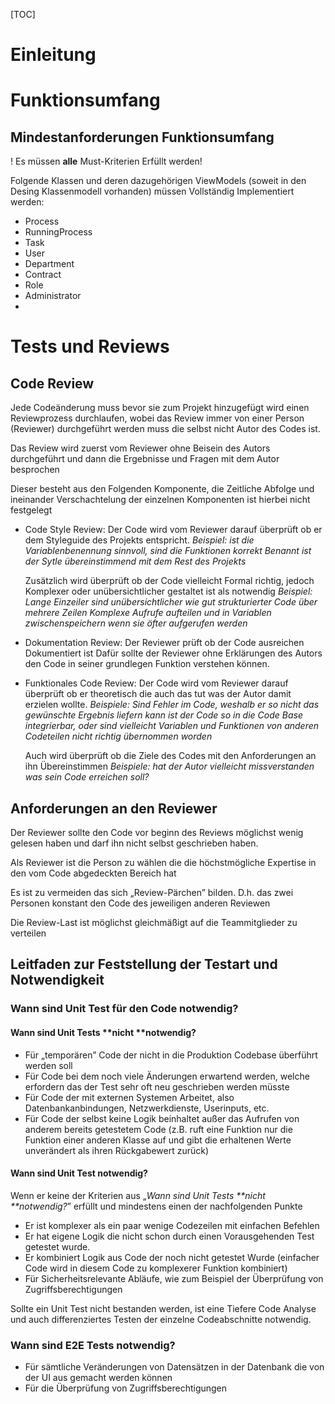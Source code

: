 [TOC]

# Einleitung





# Funktionsumfang

## Mindestanforderungen Funktionsumfang

! Es müssen **alle** Must-Kriterien Erfüllt werden!

Folgende Klassen und deren dazugehörigen ViewModels (soweit in den Desing Klassenmodell vorhanden) müssen Vollständig Implementiert werden:

+  Process
+  RunningProcess
+  Task
+  User
+  Department
+  Contract
+  Role
+  Administrator
+  

# Tests und Reviews



## Code Review 

Jede Codeänderung muss bevor sie zum Projekt hinzugefügt wird einen Reviewprozess durchlaufen, wobei das Review immer von einer Person (Reviewer) durchgeführt werden muss die selbst nicht Autor des Codes ist.

Das Review wird zuerst vom Reviewer ohne Beisein des Autors durchgeführt und dann die Ergebnisse und Fragen mit dem Autor besprochen

Dieser besteht aus den Folgenden Komponente, die Zeitliche Abfolge und ineinander Verschachtelung der einzelnen Komponenten ist hierbei nicht festgelegt

+  Code Style Review:
   Der Code wird vom Reviewer darauf überprüft ob er dem Styleguide des Projekts entspricht.
   *Beispiel:
   ist die Variablenbenennung sinnvoll, sind die Funktionen korrekt Benannt*
   *ist der Sytle übereinstimmend mit dem Rest des Projekts*

   Zusätzlich wird überprüft ob der Code vielleicht Formal richtig, jedoch Komplexer oder unübersichtlicher gestaltet ist als notwendig
   *Beispiel:
   Lange Einzeiler sind unübersichtlicher wie gut strukturierter Code über mehrere Zeilen*
   *Komplexe Aufrufe aufteilen und in Variablen zwischenspeichern wenn sie öfter aufgerufen werden*

+  Dokumentation Review:
   Der Reviewer prüft ob der Code ausreichen Dokumentiert ist
   Dafür sollte der Reviewer ohne Erklärungen des Autors den Code in seiner grundlegen Funktion verstehen können.

+  Funktionales Code Review:
   Der Code wird vom Reviewer darauf überprüft ob er theoretisch die auch das tut was der Autor damit erzielen wollte.
   *Beispiele:
   Sind Fehler im Code, weshalb er so nicht das gewünschte Ergebnis liefern kann*
   *ist der Code so in die Code Base integrierbar, oder sind vielleicht Variablen und Funktionen von anderen Codeteilen nicht richtig übernommen worden*

   Auch wird überprüft ob die Ziele des Codes mit den Anforderungen an ihn Übereinstimmen
   *Beispiele:
   hat der Autor vielleicht missverstanden was sein Code erreichen soll?*

## Anforderungen an den Reviewer

Der Reviewer sollte den Code vor beginn des Reviews möglichst wenig gelesen haben und darf ihn nicht selbst geschrieben haben.

Als Reviewer ist die Person zu wählen die die höchstmögliche Expertise in den vom Code abgedeckten Bereich hat

Es ist zu vermeiden das sich „Review-Pärchen” bilden.
D.h. das zwei Personen konstant den Code des jeweiligen anderen Reviewen

Die Review-Last ist möglichst gleichmäßigt auf die Teammitglieder zu verteilen

##  Leitfaden zur Feststellung der Testart und Notwendigkeit

### Wann sind Unit Test für den Code notwendig?

#### Wann sind Unit Tests **nicht **notwendig?

+  Für „temporären” Code der nicht in die Produktion Codebase überführt werden soll
+  Für Code bei dem noch viele Änderungen erwartend werden, welche erfordern das der Test sehr oft neu geschrieben werden müsste
+  Für Code der mit externen Systemen Arbeitet, also Datenbankanbindungen, Netzwerkdienste, Userinputs, etc.
+  Für Code der selbst keine Logik beinhaltet außer das Aufrufen von anderem bereits getestetem Code (z.B. ruft eine Funktion nur die Funktion einer anderen Klasse auf und gibt die erhaltenen Werte unverändert als ihren Rückgabewert zurück)

#### Wann sind Unit Test notwendig?
Wenn er keine der Kriterien aus „*Wann sind Unit Tests **nicht **notwendig?*” erfüllt und mindestens einen der nachfolgenden Punkte

+  Er ist komplexer als ein paar wenige Codezeilen mit einfachen Befehlen
+  Er hat eigene Logik die nicht schon durch einen Vorausgehenden Test getestet wurde.
+  Er kombiniert Logik aus Code der noch nicht getestet Wurde (einfacher Code wird in diesem Code zu komplexerer Funktion kombiniert)
+  Für Sicherheitsrelevante Abläufe, wie zum Beispiel der Überprüfung von Zugriffsberechtigungen

Sollte ein Unit Test nicht bestanden werden, ist eine Tiefere Code Analyse und auch differenziertes Testen der einzelne Codeabschnitte notwendig.



### Wann sind E2E Tests notwendig?

+  Für sämtliche Veränderungen von Datensätzen in der Datenbank die von der UI aus gemacht werden können
+  Für die Überprüfung von Zugriffsberechtigungen





